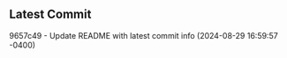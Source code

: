 
## Latest Commit
9657c49 - Update README with latest commit info (2024-08-29 16:59:57 -0400) <Yunxi-Zhou>
